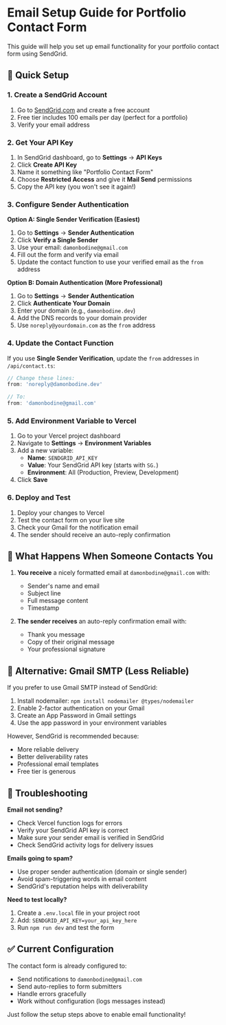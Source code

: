 # Email Setup Guide for Portfolio Contact Form

This guide will help you set up email functionality for your portfolio contact form using SendGrid.

## 🚀 Quick Setup

### 1. Create a SendGrid Account

1. Go to [SendGrid.com](https://sendgrid.com) and create a free account
2. Free tier includes 100 emails per day (perfect for a portfolio)
3. Verify your email address

### 2. Get Your API Key

1. In SendGrid dashboard, go to **Settings** → **API Keys**
2. Click **Create API Key**
3. Name it something like "Portfolio Contact Form"
4. Choose **Restricted Access** and give it **Mail Send** permissions
5. Copy the API key (you won't see it again!)

### 3. Configure Sender Authentication

**Option A: Single Sender Verification (Easiest)**
1. Go to **Settings** → **Sender Authentication**
2. Click **Verify a Single Sender**
3. Use your email: `damonbodine@gmail.com`
4. Fill out the form and verify via email
5. Update the contact function to use your verified email as the `from` address

**Option B: Domain Authentication (More Professional)**
1. Go to **Settings** → **Sender Authentication**
2. Click **Authenticate Your Domain**
3. Enter your domain (e.g., `damonbodine.dev`)
4. Add the DNS records to your domain provider
5. Use `noreply@yourdomain.com` as the `from` address

### 4. Update the Contact Function

If you use **Single Sender Verification**, update the `from` addresses in `/api/contact.ts`:

```typescript
// Change these lines:
from: 'noreply@damonbodine.dev'

// To:
from: 'damonbodine@gmail.com'
```

### 5. Add Environment Variable to Vercel

1. Go to your Vercel project dashboard
2. Navigate to **Settings** → **Environment Variables**
3. Add a new variable:
   - **Name**: `SENDGRID_API_KEY`
   - **Value**: Your SendGrid API key (starts with `SG.`)
   - **Environment**: All (Production, Preview, Development)
4. Click **Save**

### 6. Deploy and Test

1. Deploy your changes to Vercel
2. Test the contact form on your live site
3. Check your Gmail for the notification email
4. The sender should receive an auto-reply confirmation

## 📧 What Happens When Someone Contacts You

1. **You receive** a nicely formatted email at `damonbodine@gmail.com` with:
   - Sender's name and email
   - Subject line
   - Full message content
   - Timestamp

2. **The sender receives** an auto-reply confirmation email with:
   - Thank you message
   - Copy of their original message
   - Your professional signature

## 🔧 Alternative: Gmail SMTP (Less Reliable)

If you prefer to use Gmail SMTP instead of SendGrid:

1. Install nodemailer: `npm install nodemailer @types/nodemailer`
2. Enable 2-factor authentication on your Gmail
3. Create an App Password in Gmail settings
4. Use the app password in your environment variables

However, SendGrid is recommended because:
- More reliable delivery
- Better deliverability rates
- Professional email templates
- Free tier is generous

## 🐛 Troubleshooting

**Email not sending?**
- Check Vercel function logs for errors
- Verify your SendGrid API key is correct
- Make sure your sender email is verified in SendGrid
- Check SendGrid activity logs for delivery issues

**Emails going to spam?**
- Use proper sender authentication (domain or single sender)
- Avoid spam-triggering words in email content
- SendGrid's reputation helps with deliverability

**Need to test locally?**
1. Create a `.env.local` file in your project root
2. Add: `SENDGRID_API_KEY=your_api_key_here`
3. Run `npm run dev` and test the form

## ✅ Current Configuration

The contact form is already configured to:
- Send notifications to `damonbodine@gmail.com`
- Send auto-replies to form submitters
- Handle errors gracefully
- Work without configuration (logs messages instead)

Just follow the setup steps above to enable email functionality!